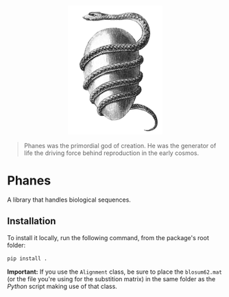 <div align="center">
<img src="orphic_egg.png" alt="Orphic Egg" />
</div>

> Phanes was the primordial god of creation. He was the generator of life the driving force behind reproduction in the
> early cosmos.

# Phanes

A library that handles biological sequences.

## Installation

To install it locally, run the following command, from the package's root folder:

```sh
pip install .
```

**Important:** If you use the `Alignment` class, be sure to place the `blosum62.mat` (or the file you're using for the
substition matrix) in the same folder as the *Python* script making use of that class.